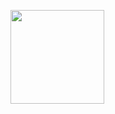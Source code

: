 <span><img src="https://github-readme-stats.vercel.app/api?username=bona373737&show_icons=true&theme=vue" height=150></span>





